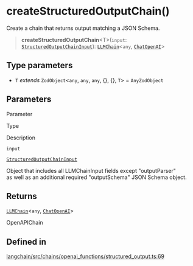 createStructuredOutputChain()
=============================

Create a chain that returns output matching a JSON Schema.

> **createStructuredOutputChain**<T\>(`input`: [`StructuredOutputChainInput`](/docs/api/chains_openai_functions/types/StructuredOutputChainInput)): [`LLMChain`](/docs/api/chains/classes/LLMChain)<`any`, [`ChatOpenAI`](/docs/api/chat_models_openai/classes/ChatOpenAI)\>

Type parameters[](#type-parameters "Direct link to Type parameters")
---------------------------------------------------------------------

*   `T` _extends_ `ZodObject`<`any`, `any`, `any`, {}, {}, `T`\> = `AnyZodObject`

Parameters[](#parameters "Direct link to Parameters")
------------------------------------------------------

Parameter

Type

Description

`input`

[`StructuredOutputChainInput`](/docs/api/chains_openai_functions/types/StructuredOutputChainInput)

Object that includes all LLMChainInput fields except "outputParser"  
as well as an additional required "outputSchema" JSON Schema object.

Returns[](#returns "Direct link to Returns")
---------------------------------------------

[`LLMChain`](/docs/api/chains/classes/LLMChain)<`any`, [`ChatOpenAI`](/docs/api/chat_models_openai/classes/ChatOpenAI)\>

OpenAPIChain

Defined in[](#defined-in "Direct link to Defined in")
------------------------------------------------------

[langchain/src/chains/openai\_functions/structured\_output.ts:69](https://github.com/hwchase17/langchainjs/blob/1c1274d/langchain/src/chains/openai_functions/structured_output.ts#L69)